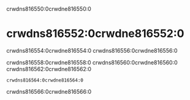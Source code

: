 crwdns816550:0crwdne816550:0
# crwdns816552:0crwdne816552:0

crwdns816554:0crwdne816554:0 crwdns816556:0crwdne816556:0

crwdns816558:0crwdne816558:0 crwdns816560:0crwdne816560:0 crwdns816562:0crwdne816562:0

```{figure} ../../figures/interactive-learn-git.png
crwdns816564:0crwdne816564:0
```

crwdns816566:0crwdne816566:0
